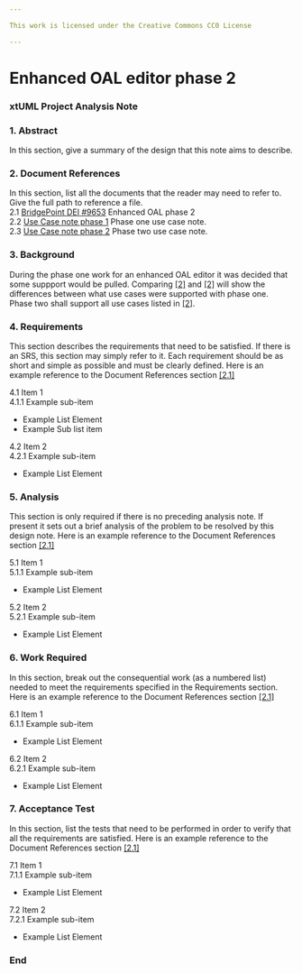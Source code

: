```yaml
---

This work is licensed under the Creative Commons CC0 License

---
```


# Enhanced OAL editor phase 2
### xtUML Project Analysis Note

### 1. Abstract

In this section, give a summary of the design that this note aims to
describe.

### 2. Document References

In this section, list all the documents that the reader may need to refer to.
Give the full path to reference a file.  
<a id="2.1"></a>2.1 [BridgePoint DEI #9653](https://support.onefact.net/issues/9653) Enhanced OAL phase 2    
<a id="2.2"></a>2.2 [Use Case note phase 1](https://github.com/travislondon/bridgepoint/blob/9749_usecases/doc-bridgepoint/notes/9749_usecases/9749_usecases_phase_1.md) Phase one use case note.  
<a id="2.3"></a>2.3 [Use Case note phase 2](https://github.com/travislondon/bridgepoint/blob/9749_usecases/doc-bridgepoint/notes/9749_usecases/9749_usecases_phase_2.md) Phase two use case note.  

### 3. Background

During the phase one work for an enhanced OAL editor it was decided that some suppport would be pulled.  Comparing [[2]](#2.2) and [[2]](#2.3) will show the differences between what use cases were supported with phase one.  Phase two shall support all use cases listed in [[2]](#2.3).

### 4. Requirements

This section describes the requirements that need to be satisfied.  If there 
is an SRS, this section may simply refer to it.  Each requirement should be as 
short and simple as possible and must be clearly defined. Here is an example reference to the Document References section [[2.1]](#2.1)

4.1 Item 1  
4.1.1 Example sub-item
* Example List Element
* Example Sub list item

4.2 Item 2  
4.2.1 Example sub-item
* Example List Element

### 5. Analysis

This section is only required if there is no preceding analysis note. If present
it sets out a brief analysis of the problem to be resolved by this design note. Here is an example reference to the Document References section [[2.1]](#2.1)

5.1 Item 1  
5.1.1 Example sub-item
* Example List Element

5.2 Item 2  
5.2.1 Example sub-item
* Example List Element

### 6. Work Required

In this section, break out the consequential work (as a numbered list) needed
to meet the requirements specified in the Requirements section. Here is an example reference to the Document References section [[2.1]](#2.1)

6.1 Item 1  
6.1.1 Example sub-item
* Example List Element

6.2 Item 2  
6.2.1 Example sub-item
* Example List Element

### 7. Acceptance Test

In this section, list the tests that need to be performed in order to
verify that all the requirements are satisfied. Here is an example reference to the Document References section [[2.1]](#2.1)

7.1 Item 1  
7.1.1 Example sub-item
* Example List Element

7.2 Item 2  
7.2.1 Example sub-item
* Example List Element

### End
